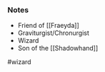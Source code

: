 ### Notes
- Friend of [[Fraeyda]]
- Graviturgist/Chronurgist
- Wizard
- Son of the [[Shadowhand]]

#wizard 